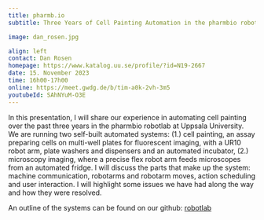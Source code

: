 ```yaml
---
title: pharmb.io
subtitle: Three Years of Cell Painting Automation in the pharmbio robotlab

image: dan_rosen.jpg

align: left
contact: Dan Rosen
homepage: https://www.katalog.uu.se/profile/?id=N19-2667
date: 15. November 2023
time: 16h00-17h00
online: https://meet.gwdg.de/b/tim-a0k-2vh-3m5
youtubeId: SAhNYuM-O3E
---
```


In this presentation, I will share our experience in automating cell painting over the past three years in the pharmbio robotlab at Uppsala University.
We are running two self-built automated systems: 
(1.) cell painting, an assay preparing cells on multi-well plates for fluorescent imaging,
with a UR10 robot arm, plate washers and dispensers and an automated incubator, (2.) microscopy imaging, where a precise flex robot arm feeds microscopes from an automated fridge.
I will discuss the parts that make up the system: machine communication, robotarms and robotarm moves, action scheduling and user interaction.
I will highlight some issues we have had along the way and how they were resolved.

An outline of the systems can be found on our github: [robotlab](https://github.com/pharmbio/robotlab)

